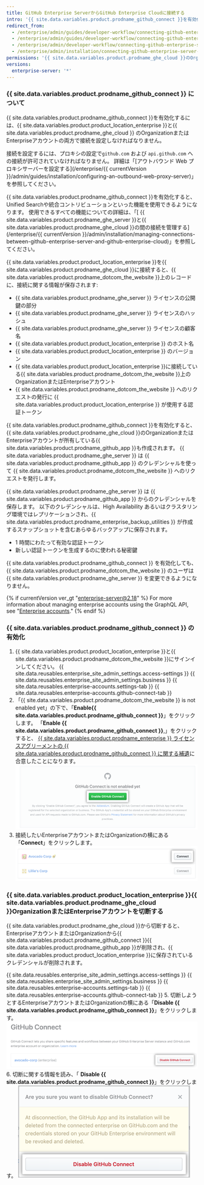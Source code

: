 ```yaml
---
title: GitHub Enterprise ServerからGitHub Enterprise Cloudに接続する
intro: '{{ site.data.variables.product.prodname_github_connect }}を有効化すると、特定の機能やワークフローを{{ site.data.variables.product.product_location_enterprise }}と{{ site.data.variables.product.prodname_ghe_cloud }}のOrganizationの間で共有できます。'
redirect_from:
  - /enterprise/admin/guides/developer-workflow/connecting-github-enterprise-to-github-com/
  - /enterprise/admin/guides/developer-workflow/connecting-github-enterprise-server-to-github-com
  - /enterprise/admin/developer-workflow/connecting-github-enterprise-server-to-githubcom/
  - /enterprise/admin/installation/connecting-github-enterprise-server-to-github-enterprise-cloud
permissions: '{{ site.data.variables.product.prodname_ghe_cloud }}のOrganizationあるいはEnterpriseアカウントの所有者でもある{{ site.data.variables.product.prodname_ghe_server }}のサイト管理者は、{{ site.data.variables.product.prodname_github_connect }}を有効化できます。'
versions:
  enterprise-server: '*'
---
```


### {{ site.data.variables.product.prodname_github_connect }} について

{{ site.data.variables.product.prodname_github_connect }}を有効化するには、{{ site.data.variables.product.product_location_enterprise }}と{{ site.data.variables.product.prodname_ghe_cloud }} のOrganizationまたはEnterpriseアカウントの両方で接続を設定しなければなりません。

接続を設定するには、プロキシの設定で`github.com` および `api.github.com` への接続が許可されていなければなりません。 詳細は「[アウトバウンド Web プロキシサーバーを設定する](/enterprise/{{ currentVersion }}/admin/guides/installation/configuring-an-outbound-web-proxy-server)」を参照してください。

{{ site.data.variables.product.prodname_github_connect }}を有効化すると、Unified Searchや統合コントリビューションといった機能を使用できるようになります。 使用できるすべての機能についての詳細は、「[ {{ site.data.variables.product.prodname_ghe_server }}と{{ site.data.variables.product.prodname_ghe_cloud }}の間の接続を管理する](/enterprise/{{ currentVersion }}/admin/installation/managing-connections-between-github-enterprise-server-and-github-enterprise-cloud)」を参照してください。

{{ site.data.variables.product.product_location_enterprise }}を{{ site.data.variables.product.prodname_ghe_cloud }}に接続すると、{{ site.data.variables.product.prodname_dotcom_the_website }}上のレコードに、接続に関する情報が保存されます:
- {{ site.data.variables.product.prodname_ghe_server }} ライセンスの公開鍵の部分
- {{ site.data.variables.product.prodname_ghe_server }} ライセンスのハッシュ
- {{ site.data.variables.product.prodname_ghe_server }} ライセンスの顧客名
- {{ site.data.variables.product.product_location_enterprise }} のホスト名
- {{ site.data.variables.product.product_location_enterprise }} のバージョン
- {{ site.data.variables.product.product_location_enterprise }}に接続している{{ site.data.variables.product.prodname_dotcom_the_website }}上のOrganizationまたはEnterpriseアカウント
- {{ site.data.variables.product.prodname_dotcom_the_website }} へのリクエストの発行に {{ site.data.variables.product.product_location_enterprise }} が使用する認証トークン

{{ site.data.variables.product.prodname_github_connect }}を有効化すると、{{ site.data.variables.product.prodname_ghe_cloud }}のOrganizationまたはEnterpriseアカウントが所有している{{ site.data.variables.product.prodname_github_app }}も作成されます。 {{ site.data.variables.product.prodname_ghe_server }} は {{ site.data.variables.product.prodname_github_app }} のクレデンシャルを使って {{ site.data.variables.product.prodname_dotcom_the_website }} へのリクエストを発行します。

{{ site.data.variables.product.prodname_ghe_server }} は {{ site.data.variables.product.prodname_github_app }} からのクレデンシャルを保存します。 以下のクレデンシャルは、High Availability あるいはクラスタリング環境ではレプリケーションされ、{{ site.data.variables.product.prodname_enterprise_backup_utilities }} が作成するスナップショットを含むあらゆるバックアップに保存されます。
- 1 時間にわたって有効な認証トークン
- 新しい認証トークンを生成するのに使われる秘密鍵

{{ site.data.variables.product.prodname_github_connect }} を有効化しても、{{ site.data.variables.product.prodname_dotcom_the_website }} のユーザは {{ site.data.variables.product.prodname_ghe_server }} を変更できるようになりません。

{% if currentVersion ver_gt "enterprise-server@2.18" %}
For more information about managing enterprise accounts using the GraphQL API, see "[Enterprise accounts](/v4/guides/managing-enterprise-accounts)."
{% endif %}
### {{ site.data.variables.product.prodname_github_connect }} の有効化

1. {{ site.data.variables.product.product_location_enterprise }}と{{ site.data.variables.product.prodname_dotcom_the_website }}にサインインしてください。
{{ site.data.reusables.enterprise_site_admin_settings.access-settings }}
{{ site.data.reusables.enterprise_site_admin_settings.business }}
{{ site.data.reusables.enterprise-accounts.settings-tab }}
{{ site.data.reusables.enterprise-accounts.github-connect-tab }}
5. 「{{ site.data.variables.product.prodname_dotcom_the_website }} is not enabled yet」の下で、「**Enable{{ site.data.variables.product.prodname_github_connect }}**」をクリックします。 「**Enable {{ site.data.variables.product.prodname_github_connect }}**,」をクリックすると、 <a href="/articles/github-connect-addendum-to-the-github-enterprise-license-agreement/" class="dotcom-only">{{ site.data.variables.product.prodname_enterprise }} ライセンスアグリーメントの {{ site.data.variables.product.prodname_github_connect }} に関する補遺</a>に合意したことになります。 ![「Enable GitHub Connect」ボタン](/assets/images/enterprise/business-accounts/enable-github-connect-button.png)
6. 接続したいEnterpriseアカウントまたはOrganizationの横にある「**Connect**」をクリックします。 ![Enterprise アカウントまたはビジネスアカウントの横にある [Connect] ボタン](/assets/images/enterprise/business-accounts/choose-enterprise-or-org-connect.png)

### {{ site.data.variables.product.product_location_enterprise }}{{ site.data.variables.product.prodname_ghe_cloud }}OrganizationまたはEnterpriseアカウントを切断する

{{ site.data.variables.product.prodname_ghe_cloud }}から切断すると、EnterpriseアカウントまたはOrganizationから{{ site.data.variables.product.prodname_github_connect }}{{ site.data.variables.product.prodname_github_app }}が削除され、{{ site.data.variables.product.product_location_enterprise }}に保存されているクレデンシャルが削除されます。

{{ site.data.reusables.enterprise_site_admin_settings.access-settings }}
{{ site.data.reusables.enterprise_site_admin_settings.business }}
{{ site.data.reusables.enterprise-accounts.settings-tab }}
{{ site.data.reusables.enterprise-accounts.github-connect-tab }}
5. 切断しようとするEnterpriseアカウントまたはOrganizationの横にある「**Disable {{ site.data.variables.product.prodname_github_connect }}**」をクリックします。 ![EnterpriseアカウントまたはOrganization名の横にある「Disable GitHub Connect」ボタン](/assets/images/enterprise/business-accounts/disable-github-connect-button.png)
6. 切断に関する情報を読み、「 **Disable {{ site.data.variables.product.prodname_github_connect }}**」をクリックします。 ![切断に関する警告情報が表示され確定ボタンがあるモーダル](/assets/images/enterprise/business-accounts/confirm-disable-github-connect.png)

